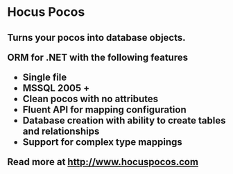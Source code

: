 Hocus Pocos
===========

<h2 class="tagline">Turns your pocos into database objects.</p>

ORM for .NET with the following features

* Single file
* MSSQL 2005 +
* Clean pocos with no attributes
* Fluent API for mapping configuration
* Database creation with ability to create tables and relationships
* Support for complex type mappings

Read more at http://www.hocuspocos.com
